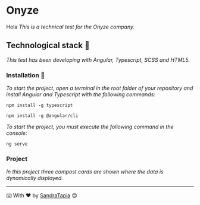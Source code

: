 # Onyze
Hola
_This is a technical test for the Onyze company._

## Technological stack 🚀

_This test has been developing with Angular, Typescript, SCSS and HTML5._

### Installation 🔧

_To start the project, open a terminal in the root folder of your repository and install Angular and Typescript with the following commands:_

```
npm install -g typescript
```

```
npm install -g @angular/cli
```

_To start the project, you must execute the following command in the console:_

```
ng serve
```

### Project

_In this project three compost cards are shown where the data is dynamically displayed._

---
⌨️ With ❤️ by [SandraTapia](https://github.com/sandratapia) 😊
